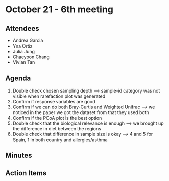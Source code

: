 # October 21 - 6th meeting

## Attendees
- Andrea Garcia
- Yna Ortiz
- Julia Jung
- Chaeyoon Chang
- Vivian Tan 

## Agenda
1) Double check chosen sampling depth --> sample-id category was not visible when rarefaction plot was generated
2) Confirm if response variables are good
3) Confirm if we can do both Bray-Curtis and Weighted Unifrac --> we noticed in the paper we got the dataset from that they used both
4) Confirm if the PCoA plot is the best option
5) Double check that the biological relevance is enough --> we brought up the difference in diet between the regions
6) Double check that difference in sample size is okay --> 4 and 5 for Spain, 1 in both country and allergies/asthma
   
## Minutes

  
 ## Action Items
